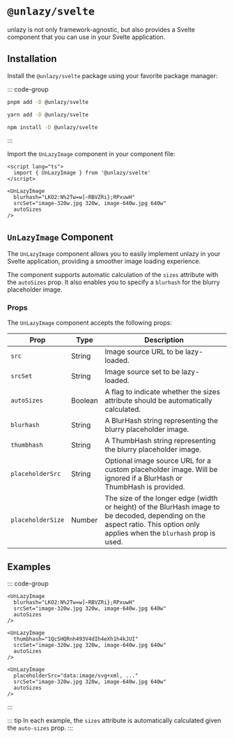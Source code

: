 # `@unlazy/svelte`

unlazy is not only framework-agnostic, but also provides a Svelte component that you can use in your Svelte application.

## Installation

Install the `@unlazy/svelte` package using your favorite package manager:

::: code-group
  ```bash [pnpm]
  pnpm add -D @unlazy/svelte
  ```
  ```bash [yarn]
  yarn add -D @unlazy/svelte
  ```
  ```bash [npm]
  npm install -D @unlazy/svelte
  ```
:::

Import the `UnLazyImage` component in your component file:

```svelte
<script lang="ts">
  import { UnLazyImage } from '@unlazy/svelte'
</script>

<UnLazyImage
  blurhash="LKO2:N%2Tw=w]~RBVZRi};RPxuwH"
  srcSet="image-320w.jpg 320w, image-640w.jpg 640w"
  autoSizes
/>
```

## `UnLazyImage` Component

The `UnLazyImage` component allows you to easily implement unlazy in your Svelte application, providing a smoother image loading experience.

The component supports automatic calculation of the `sizes` attribute with the `autoSizes` prop. It also enables you to specify a `blurhash` for the blurry placeholder image.

### Props

The `UnLazyImage` component accepts the following props:

| Prop | Type | Description |
| --- | --- | --- |
| `src` | String | Image source URL to be lazy-loaded. |
| `srcSet` | String | Image source set to be lazy-loaded. |
| `autoSizes` | Boolean | A flag to indicate whether the sizes attribute should be automatically calculated. |
| `blurhash` | String | A BlurHash string representing the blurry placeholder image. |
| `thumbhash` | String | A ThumbHash string representing the blurry placeholder image. |
| `placeholderSrc` | String | Optional image source URL for a custom placeholder image. Will be ignored if a BlurHash or ThumbHash is provided. |
| `placeholderSize` | Number | The size of the longer edge (width or height) of the BlurHash image to be decoded, depending on the aspect ratio. This option only applies when the `blurhash` prop is used. |

## Examples

::: code-group
  ```svelte [BlurHash]
  <UnLazyImage
    blurhash="LKO2:N%2Tw=w]~RBVZRi};RPxuwH"
    srcSet="image-320w.jpg 320w, image-640w.jpg 640w"
    autoSizes
  />
  ```
  ```svelte [ThumbHash]
  <UnLazyImage
    thumbhash="1QcSHQRnh493V4dIh4eXh1h4kJUI"
    srcSet="image-320w.jpg 320w, image-640w.jpg 640w"
    autoSizes
  />
  ```
  ```svelte [Inlined placeholder image]
  <UnLazyImage
    placeholderSrc="data:image/svg+xml, ..."
    srcSet="image-320w.jpg 320w, image-640w.jpg 640w"
    autoSizes
  />
  ```
:::

::: tip
In each example, the `sizes` attribute is automatically calculated given the `auto-sizes` prop.
:::
